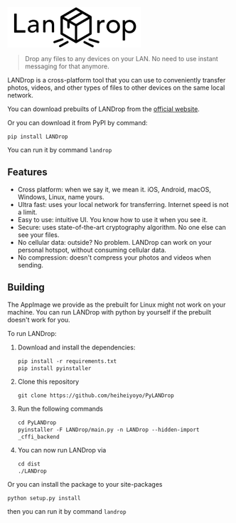 <img src="https://github.com/heiheiyoyo/PyLANDrop/raw/master/LANDrop/icons/banner.png" width="300">

> Drop any files to any devices on your LAN. No need to use instant messaging for that anymore.

LANDrop is a cross-platform tool that you can use to conveniently transfer photos, videos, and other types of files to other devices on the same local network.

You can download prebuilts of LANDrop from the [official website](https://landrop.app/#downloads).

Or you can download it from PyPI by command:
```
pip install LANDrop
```
You can run it by command `landrop`


## Features

- Cross platform: when we say it, we mean it. iOS, Android, macOS, Windows, Linux, name yours.
- Ultra fast: uses your local network for transferring. Internet speed is not a limit.
- Easy to use: intuitive UI. You know how to use it when you see it.
- Secure: uses state-of-the-art cryptography algorithm. No one else can see your files.
- No cellular data: outside? No problem. LANDrop can work on your personal hotspot, without consuming cellular data.
- No compression: doesn't compress your photos and videos when sending.

## Building

The AppImage we provide as the prebuilt for Linux might not work on your machine. You can run LANDrop with python by yourself if the prebuilt doesn't work for you.

To run LANDrop:

1. Download and install the dependencies: 
    ```
    pip install -r requirements.txt
    pip install pyinstaller
    ```
2. Clone this repository
    ```
    git clone https://github.com/heiheiyoyo/PyLANDrop
    ```
3. Run the following commands
    ```
    cd PyLANDrop
    pyinstaller -F LANDrop/main.py -n LANDrop --hidden-import _cffi_backend
    ```
4. You can now run LANDrop via
    ```
    cd dist
    ./LANDrop
    ```
Or you can install the package to your site-packages
```
python setup.py install
```
then you can run it by command `landrop`